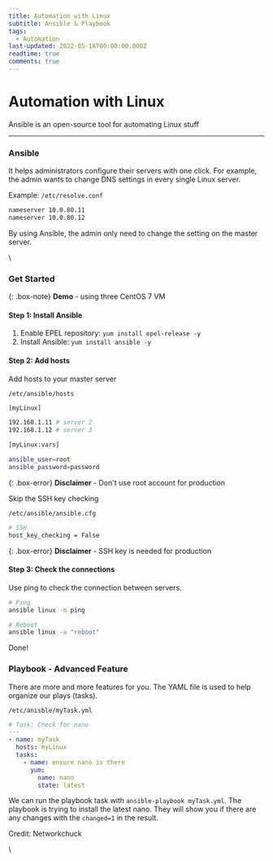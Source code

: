 ```yaml
---
title: Automation with Linux
subtitle: Ansible & Playbook
tags:
  - Automation
last-updated: 2022-05-18T00:00:00.000Z
readtime: true
comments: true
---
```


# Automation with Linux

Ansible is an open-source tool for automating Linux stuff

***

### Ansible

It helps administrators configure their servers with one click. For example, the admin wants to change DNS settings in every single Linux server.

Example: `/etc/resolve.conf`

```sh
nameserver 10.0.80.11
nameserver 10.0.80.12
```

By using Ansible, the admin only need to change the setting on the master server.

\


### Get Started

{: .box-note} **Demo** - using three CentOS 7 VM

#### Step 1: Install Ansible

1. Enable EPEL repository: `yum install epel-release -y`
2. Install Ansible: `yum install ansible -y`

#### Step 2: Add hosts

Add hosts to your master server

`/etc/ansible/hosts`

```sh
[myLinux]

192.168.1.11 # server 2
192.168.1.12 # server 3

[myLinux:vars]

ansible_user=root
ansible_password=password
```

{: .box-error} **Disclaimer** - Don't use root account for production

Skip the SSH key checking

`/etc/ansible/ansible.cfg`

```sh
# SSH
host_key_checking = False
```

{: .box-error} **Disclaimer** - SSH key is needed for production

#### Step 3: Check the connections

Use ping to check the connection between servers.

```sh
# Ping
ansible linux -m ping

# Reboot
ansible linux -a "reboot"
```

Done!

### Playbook - Advanced Feature

There are more and more features for you. The YAML file is used to help organize our plays (tasks).

`/etc/anisble/myTask.yml`

```yml
# Task: Check for nano
---
- name: myTask
  hosts: myLinux
  tasks:
    - name: ensure nano is there
      yum:
        name: nano
        state: latest
```

We can run the playbook task with `ansible-playbook myTask.yml`. The playbook is trying to install the latest nano. They will show you if there are any changes with the `changed=1` in the result.

Credit: Networkchuck

\
